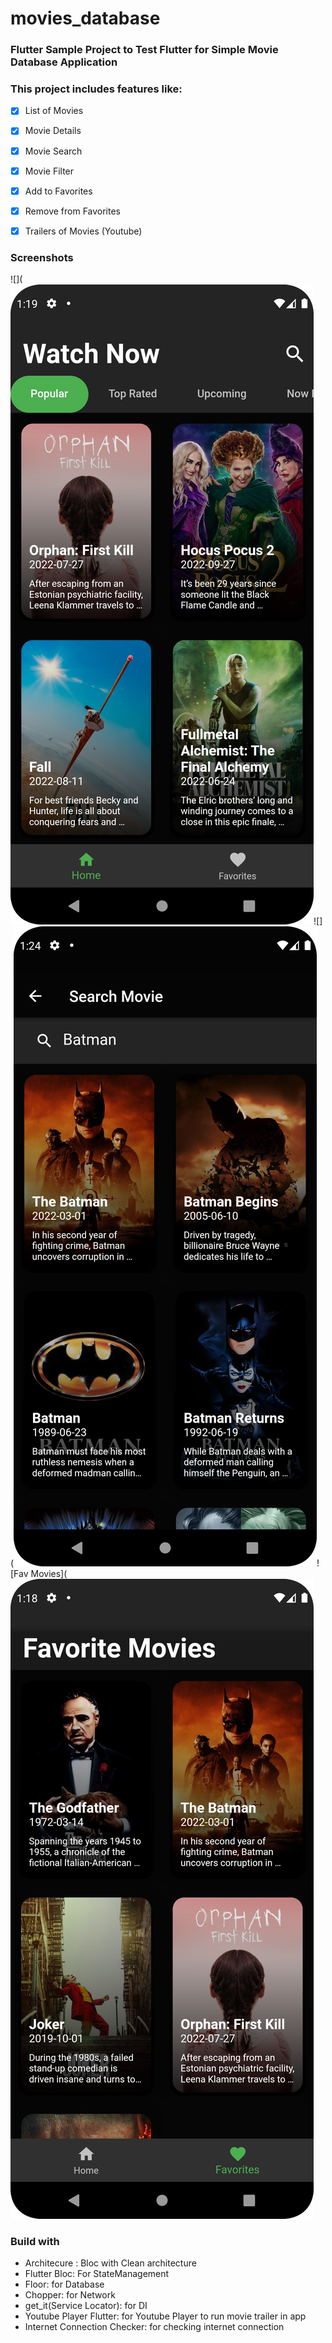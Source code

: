 # movies_database

### Flutter Sample Project to Test Flutter for Simple Movie Database Application
### This project includes features like:
- [x] List of Movies
- [x] Movie Details
- [x] Movie Search
- [x] Movie Filter
- [x] Add to Favorites
- [x] Remove from Favorites
- [x] Trailers of Movies (Youtube)


### Screenshots
![](![alt text](https://github.com/Jishan010/movies_database/blob/master/screenshots/home_screen.png?raw=true "Home Screen")![](![](screenshots/search_movie.png "Search Movie")![Fav Movies](![](screenshots/fav_movies.png "Fav Movies")

### Build with
- Architecure : Bloc with Clean architecture
- Flutter Bloc: For StateManagement
- Floor: for Database
- Chopper: for Network
- get_it(Service Locator): for DI
- Youtube Player Flutter: for Youtube Player to run movie trailer in app
- Internet Connection Checker: for checking internet connection
